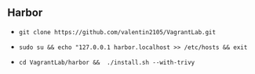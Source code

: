 ## Harbor

- `git clone https://github.com/valentin2105/VagrantLab.git`

- `sudo su && echo "127.0.0.1 harbor.localhost >> /etc/hosts && exit`

- `cd VagrantLab/harbor &&  ./install.sh --with-trivy`


